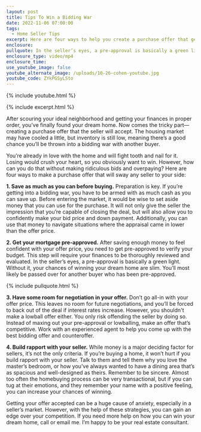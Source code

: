 ```yaml
---
layout: post
title: Tips To Win a Bidding War
date: 2022-11-06 07:00:00
tags:
  - Home Seller Tips
excerpt: Here are four ways to help you create a purchase offer that gets accepted.
enclosure:
pullquote: In the seller’s eyes, a pre-approval is basically a green light.
enclosure_type: video/mp4
enclosure_time:
use_youtube_image: false
youtube_alternate_image: /uploads/10-26-cohen-youtube.jpg
youtube_code: ZYkPGSyLSto
---
```

{% include youtube.html %}

{% include excerpt.html %}

After scouring your ideal neighborhood and getting your finances in proper order, you’ve finally found your dream home. Now comes the tricky part—creating a purchase offer that the seller will accept. The housing market may have cooled a little, but inventory is still low, meaning there’s a good chance you’ll be thrown into a bidding war with another buyer.&nbsp;

You’re already in love with the home and will fight tooth and nail for it. Losing would crush your heart, so you obviously want to win. However, how can you do that without making ridiculous bids and overpaying? Here are four ways to make a purchase offer that will sway any seller to your side:

**1\. Save as much as you can before buying.** Preparation is key. If you’re getting into a bidding war, you have to be armed with as much cash as you can save up. Before entering the market, it would be wise to set aside money that you can use for the purchase. It will not only give the seller the impression that you’re capable of closing the deal, but will also allow you to confidently make your bid price and down payment. Additionally, you can use that money to navigate situations where the appraisal came in lower than the offer price.&nbsp;

**2\. Get your mortgage pre-approved.** After saving enough money to feel confident with your offer price, you need to get pre-approved to verify your budget. This step will require your finances to be thoroughly reviewed and evaluated. In the seller’s eyes, a pre-approval is basically a green light. Without it, your chances of winning your dream home are slim. You’ll most likely be passed over for another buyer who has been pre-approved.&nbsp;

{% include pullquote.html %}

**3\. Have some room for negotiation in your offer.** Don’t go all-in with your offer price. This leaves no room for future negotiations, and you’ll be forced to back out of the deal if interest rates increase. However, you shouldn't make a lowball offer either. You only risk offending the seller by doing so. Instead of maxing out your pre-approval or lowballing, make an offer that’s competitive. Work with an experienced agent to help you come up with the best bidding offer and counteroffer.&nbsp;

**4\. Build rapport with your seller.** While money is a major deciding factor for sellers, it’s not the only criteria. If you’re buying a home, it won’t hurt if you build rapport with your seller. Talk to them and tell them why you love the master’s bedroom, or how you’ve always wanted to have a dining area that’s as spacious and well-designed as theirs. Remember to be sincere. Almost too often the homebuying process can be very transactional, but if you can tug at their emotions, and they remember your name with a positive feeling, you can increase your chances of winning.&nbsp;

Getting your offer accepted can be a huge cause of anxiety, especially in a seller’s market. However, with the help of these strategies, you can gain an edge over your competition. If you need more help on how you can win your dream home, call or email me. I’m happy to be your real estate consultant.